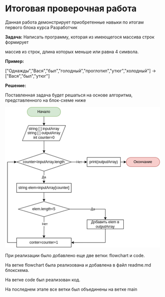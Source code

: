 # Итоговая проверочная работа
Данная работа демонстрирует приобретенные навыки по итогам первого блока курса Разработчик

**Задача:** Написать программу, которая из имеющегося массива строк формирует 

массив из строк, длина которых меньше или равна 4 символа.

**Пример:**

["Однажды","Вася","был","голодный","проглотил","утюг","холодный"] ->["Вася","был","утюг"] 


**Решение:**

Поставленная задача будет решаться на основе алгоритма, представленного на блок-схеме ниже

![Блок схема](/image/controltask.png)

При реализации было добавлено еще две ветки: flowchart и code.

На ветке flowchart была реализована и добавлена в файл readme.md блоксхема.

На ветке code был реализован код.

На последнем этапе все ветки был объединены на ветке main